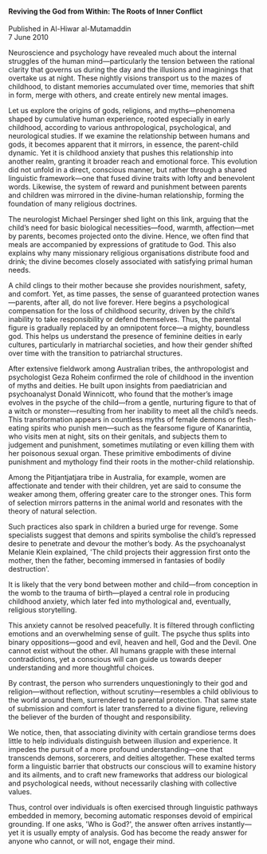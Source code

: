 <h4>Reviving the God from Within: The Roots of Inner Conflict</h4>


Published in Al-Hiwar al-Mutamaddin
<br>
7 June 2010


Neuroscience and psychology have revealed much about the internal struggles of the human mind—particularly the tension between the rational clarity that governs us during the day and the illusions and imaginings that overtake us at night. These nightly visions transport us to the mazes of childhood, to distant memories accumulated over time, memories that shift in form, merge with others, and create entirely new mental images.

Let us explore the origins of gods, religions, and myths—phenomena shaped by cumulative human experience, rooted especially in early childhood, according to various anthropological, psychological, and neurological studies. If we examine the relationship between humans and gods, it becomes apparent that it mirrors, in essence, the parent-child dynamic. Yet it is childhood anxiety that pushes this relationship into another realm, granting it broader reach and emotional force. This evolution did not unfold in a direct, conscious manner, but rather through a shared linguistic framework—one that fused divine traits with lofty and benevolent words. Likewise, the system of reward and punishment between parents and children was mirrored in the divine-human relationship, forming the foundation of many religious doctrines.

The neurologist Michael Persinger shed light on this link, arguing that the child’s need for basic biological necessities—food, warmth, affection—met by parents, becomes projected onto the divine. Hence, we often find that meals are accompanied by expressions of gratitude to God. This also explains why many missionary religious organisations distribute food and drink; the divine becomes closely associated with satisfying primal human needs.

A child clings to their mother because she provides nourishment, safety, and comfort. Yet, as time passes, the sense of guaranteed protection wanes—parents, after all, do not live forever. Here begins a psychological compensation for the loss of childhood security, driven by the child’s inability to take responsibility or defend themselves. Thus, the parental figure is gradually replaced by an omnipotent force—a mighty, boundless god. This helps us understand the presence of feminine deities in early cultures, particularly in matriarchal societies, and how their gender shifted over time with the transition to patriarchal structures.

After extensive fieldwork among Australian tribes, the anthropologist and psychologist Geza Roheim confirmed the role of childhood in the invention of myths and deities. He built upon insights from paediatrician and psychoanalyst Donald Winnicott, who found that the mother’s image evolves in the psyche of the child—from a gentle, nurturing figure to that of a witch or monster—resulting from her inability to meet all the child’s needs. This transformation appears in countless myths of female demons or flesh-eating spirits who punish men—such as the fearsome figure of Kanarintia, who visits men at night, sits on their genitals, and subjects them to judgement and punishment, sometimes mutilating or even killing them with her poisonous sexual organ. These primitive embodiments of divine punishment and mythology find their roots in the mother-child relationship.

Among the Pitjantjatjara tribe in Australia, for example, women are affectionate and tender with their children, yet are said to consume the weaker among them, offering greater care to the stronger ones. This form of selection mirrors patterns in the animal world and resonates with the theory of natural selection.

Such practices also spark in children a buried urge for revenge. Some specialists suggest that demons and spirits symbolise the child’s repressed desire to penetrate and devour the mother’s body. As the psychoanalyst Melanie Klein explained, 'The child projects their aggression first onto the mother, then the father, becoming immersed in fantasies of bodily destruction'.

It is likely that the very bond between mother and child—from conception in the womb to the trauma of birth—played a central role in producing childhood anxiety, which later fed into mythological and, eventually, religious storytelling.

This anxiety cannot be resolved peacefully. It is filtered through conflicting emotions and an overwhelming sense of guilt. The psyche thus splits into binary oppositions—good and evil, heaven and hell, God and the Devil. One cannot exist without the other. All humans grapple with these internal contradictions, yet a conscious will can guide us towards deeper understanding and more thoughtful choices.

By contrast, the person who surrenders unquestioningly to their god and religion—without reflection, without scrutiny—resembles a child oblivious to the world around them, surrendered to parental protection. That same state of submission and comfort is later transferred to a divine figure, relieving the believer of the burden of thought and responsibility.

We notice, then, that associating divinity with certain grandiose terms does little to help individuals distinguish between illusion and experience. It impedes the pursuit of a more profound understanding—one that transcends demons, sorcerers, and deities altogether. These exalted terms form a linguistic barrier that obstructs our conscious will to examine history and its ailments, and to craft new frameworks that address our biological and psychological needs, without necessarily clashing with collective values.

Thus, control over individuals is often exercised through linguistic pathways embedded in memory, becoming automatic responses devoid of empirical grounding. If one asks, 'Who is God?', the answer often arrives instantly—yet it is usually empty of analysis. God has become the ready answer for anyone who cannot, or will not, engage their mind.
